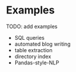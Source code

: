 # Examples

TODO: add examples

- SQL queries
- automated blog writing
- table extraction
- directory index
- Pandas-style-NLP